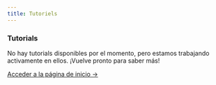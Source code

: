 ```yaml
---
title: Tutoriels
---
```


<div className="card">
  <h3>Tutorials</h3>
  <p>No hay tutorials disponibles por el momento, pero estamos trabajando activamente en ellos. ¡Vuelve pronto para saber más!</p>
  <a href="../" className="card-link">Acceder a la página de inicio &rarr;</a>
</div>
